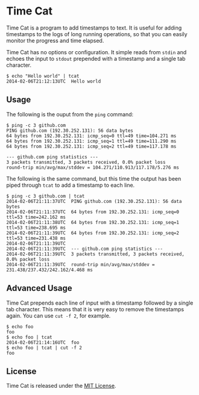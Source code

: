 # Time Cat
Time Cat is a program to add timestamps to text. It is useful for adding timestamps to the logs of long running operations, so that you can easily monitor the progress and time elapsed.

Time Cat has no options or configuration. It simple reads from `stdin` and echoes the input to `stdout` prepended with a timestamp and a single tab character.

```
$ echo "Hello world" | tcat
2014-02-06T21:12:13UTC  Hello world
```

## Usage
The following is the ouput from the `ping` command: 
```
$ ping -c 3 github.com
PING github.com (192.30.252.131): 56 data bytes
64 bytes from 192.30.252.131: icmp_seq=0 ttl=49 time=104.271 ms
64 bytes from 192.30.252.131: icmp_seq=1 ttl=49 time=111.290 ms
64 bytes from 192.30.252.131: icmp_seq=2 ttl=49 time=117.178 ms

--- github.com ping statistics ---
3 packets transmitted, 3 packets received, 0.0% packet loss
round-trip min/avg/max/stddev = 104.271/110.913/117.178/5.276 ms
```
The following is the same command, but this time the output has been piped through `tcat` to add a timestamp to each line.
```
$ ping -c 3 github.com | tcat
2014-02-06T21:11:37UTC  PING github.com (192.30.252.131): 56 data bytes
2014-02-06T21:11:37UTC  64 bytes from 192.30.252.131: icmp_seq=0 ttl=53 time=242.162 ms
2014-02-06T21:11:38UTC  64 bytes from 192.30.252.131: icmp_seq=1 ttl=53 time=238.695 ms
2014-02-06T21:11:39UTC  64 bytes from 192.30.252.131: icmp_seq=2 ttl=53 time=231.438 ms
2014-02-06T21:11:39UTC
2014-02-06T21:11:39UTC  --- github.com ping statistics ---
2014-02-06T21:11:39UTC  3 packets transmitted, 3 packets received, 0.0% packet loss
2014-02-06T21:11:39UTC  round-trip min/avg/max/stddev = 231.438/237.432/242.162/4.468 ms
```

## Advanced Usage
Time Cat prepends each line of input with a timestamp followed by a single tab character. This means that it is very easy to remove the timestamps again. You can use `cut -f 2`, for example.
```
$ echo foo
foo
$ echo foo | tcat
2014-02-06T21:14:16UTC  foo
$ echo foo | tcat | cut -f 2
foo
```

## License
Time Cat is released under the [MIT License](http://www.opensource.org/licenses/MIT).